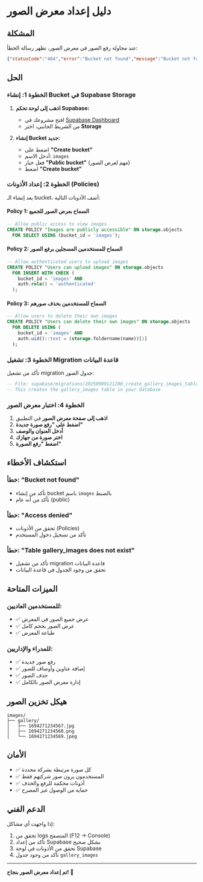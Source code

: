 # دليل إعداد معرض الصور

## المشكلة
عند محاولة رفع الصور في معرض الصور، تظهر رسالة الخطأ:
```json
{"statusCode":"404","error":"Bucket not found","message":"Bucket not found"}
```

## الحل

### الخطوة 1: إنشاء Bucket في Supabase Storage

1. **اذهب إلى لوحة تحكم Supabase:**
   - افتح مشروعك في [Supabase Dashboard](https://supabase.com/dashboard)
   - من الشريط الجانبي، اختر **Storage**

2. **إنشاء Bucket جديد:**
   - اضغط على **"Create bucket"**
   - أدخل الاسم: `images`
   - فعل خيار **"Public bucket"** (مهم لعرض الصور)
   - اضغط **"Create bucket"**

### الخطوة 2: إعداد الأذونات (Policies)

بعد إنشاء الـ bucket، أضف الأذونات التالية:

#### Policy 1: السماح بعرض الصور للجميع
```sql
-- Allow public access to view images
CREATE POLICY "Images are publicly accessible" ON storage.objects
  FOR SELECT USING (bucket_id = 'images');
```

#### Policy 2: السماح للمستخدمين المسجلين برفع الصور
```sql
-- Allow authenticated users to upload images
CREATE POLICY "Users can upload images" ON storage.objects
  FOR INSERT WITH CHECK (
    bucket_id = 'images' AND
    auth.role() = 'authenticated'
  );
```

#### Policy 3: السماح للمستخدمين بحذف صورهم
```sql
-- Allow users to delete their own images
CREATE POLICY "Users can delete their own images" ON storage.objects
  FOR DELETE USING (
    bucket_id = 'images' AND
    auth.uid()::text = (storage.foldername(name))[1]
  );
```

### الخطوة 3: تشغيل Migration قاعدة البيانات

تأكد من تشغيل migration جدول الصور:

```sql
-- File: supabase/migrations/20250909121200_create_gallery_images_table.sql
-- This creates the gallery_images table in your database
```

### الخطوة 4: اختبار معرض الصور

1. **اذهب إلى صفحة معرض الصور** في التطبيق
2. **اضغط على "رفع صورة جديدة"**
3. **أدخل العنوان والوصف**
4. **اختر صورة من جهازك**
5. **اضغط "رفع الصورة"**

## استكشاف الأخطاء

### خطأ: "Bucket not found"
- تأكد من إنشاء bucket باسم `images` بالضبط
- تأكد من أنه عام (public)

### خطأ: "Access denied"
- تحقق من الأذونات (Policies)
- تأكد من تسجيل دخول المستخدم

### خطأ: "Table gallery_images does not exist"
- تأكد من تشغيل migration قاعدة البيانات
- تحقق من وجود الجدول في قاعدة البيانات

## الميزات المتاحة

### للمستخدمين العاديين:
- ✅ عرض جميع الصور في المعرض
- ✅ عرض الصور بحجم كامل
- ✅ طباعة المعرض

### للمدراء والإداريين:
- ✅ رفع صور جديدة
- ✅ إضافة عناوين وأوصاف للصور
- ✅ حذف الصور
- ✅ إدارة معرض الصور بالكامل

## هيكل تخزين الصور

```
images/
├── gallery/
│   ├── 1694271234567.jpg
│   ├── 1694271234568.png
│   └── 1694271234569.jpeg
```

## الأمان

- ✅ كل صورة مرتبطة بشركة محددة
- ✅ المستخدمون يرون صور شركتهم فقط
- ✅ أذونات محكمة للرفع والحذف
- ✅ حماية من الوصول غير المصرح

## الدعم الفني

إذا واجهت أي مشاكل:
1. تحقق من logs المتصفح (F12 → Console)
2. تأكد من إعداد Supabase بشكل صحيح
3. تحقق من الأذونات في لوحة Supabase
4. تأكد من وجود جدول `gallery_images`

---

**تم إعداد معرض الصور بنجاح! 🎉**